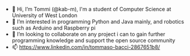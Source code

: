 - 👋 Hi, I’m Tommi (@kab-m), I'm a student of Computer Science at University of West London
- 👀 I’m interested in programming Python and Java mainly, and robotics such as Arduino and Raspberry pi
- 💞️ I’m looking to collaborate on any project i can to gain further programming knowledge and support the open source community
- 📫 https://www.linkedin.com/in/tommaso-bacci-2867651b8/

<!---
kab-m/kab-m is a ✨ special ✨ repository because its `README.md` (this file) appears on your GitHub profile.
You can click the Preview link to take a look at your changes.
--->

